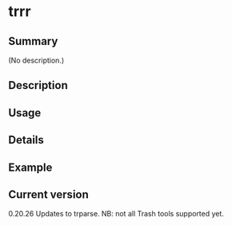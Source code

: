 # trrr

## Summary

(No description.)

## Description

## Usage

## Details

## Example

## Current version

0.20.26 Updates to trparse. NB: not all Trash tools supported yet.
